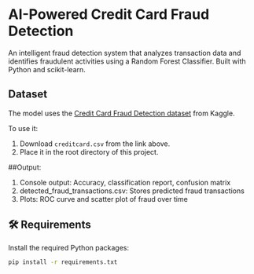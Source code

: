 #  AI-Powered Credit Card Fraud Detection
An intelligent fraud detection system that analyzes transaction data and identifies fraudulent activities using a Random Forest Classifier. Built with Python and scikit-learn.

## Dataset
The model uses the [Credit Card Fraud Detection dataset](https://www.kaggle.com/mlg-ulb/creditcardfraud) from Kaggle.

To use it:

1. Download `creditcard.csv` from the link above.
2. Place it in the root directory of this project.

##Output:
1. Console output: Accuracy, classification report, confusion matrix
2. detected_fraud_transactions.csv: Stores predicted fraud transactions
3. Plots: ROC curve and scatter plot of fraud over time

## 🛠️ Requirements
Install the required Python packages:
```bash
pip install -r requirements.txt

